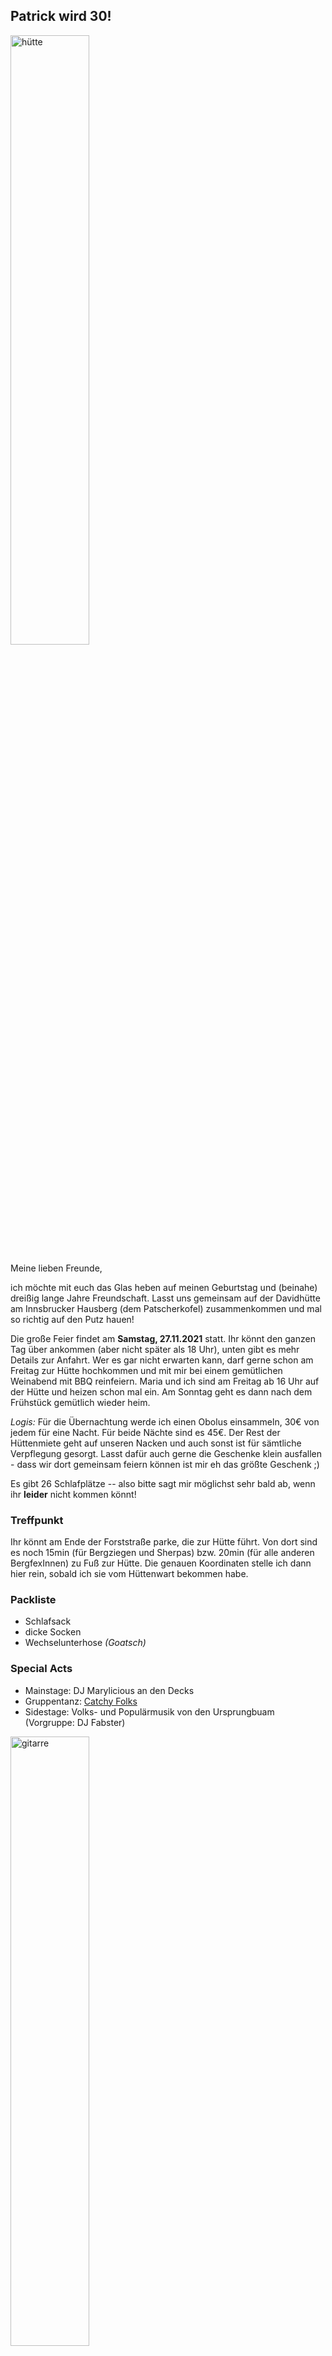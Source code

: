 ## Patrick wird 30!

<img src="https://user-images.githubusercontent.com/92885309/138420978-e7037c02-6674-4b0c-b9a2-036b87402a8b.jpg" alt="hütte" width="50%"/>

Meine lieben Freunde,

ich möchte mit euch das Glas heben auf meinen Geburtstag und (beinahe) dreißig lange Jahre Freundschaft. Lasst uns gemeinsam auf der Davidhütte am Innsbrucker Hausberg (dem Patscherkofel) zusammenkommen und mal so richtig auf den Putz hauen!

Die große Feier findet am **Samstag, 27.11.2021** statt. Ihr könnt den ganzen Tag über ankommen (aber nicht später als 18 Uhr), unten gibt es mehr Details zur Anfahrt. Wer es gar nicht erwarten kann, darf gerne schon am Freitag zur Hütte hochkommen und mit mir bei einem gemütlichen Weinabend mit BBQ reinfeiern. Maria und ich sind am Freitag ab 16 Uhr auf der Hütte und heizen schon mal ein. Am Sonntag geht es dann nach dem Frühstück gemütlich wieder heim.

_Logis:_ Für die Übernachtung werde ich einen Obolus einsammeln, 30€ von jedem für eine Nacht. Für beide Nächte sind es 45€. Der Rest der Hüttenmiete geht auf unseren Nacken und auch sonst ist für sämtliche Verpflegung gesorgt. Lasst dafür auch gerne die Geschenke klein ausfallen - dass wir dort gemeinsam feiern können ist mir eh das größte Geschenk ;)

Es gibt 26 Schlafplätze -- also bitte sagt mir möglichst sehr bald ab, wenn ihr **leider** nicht kommen könnt!

### Treffpunkt
Ihr könnt am Ende der Forststraße parke, die zur Hütte führt. Von dort sind es noch 15min (für Bergziegen und Sherpas) bzw. 20min (für alle anderen BergfexInnen) zu Fuß zur Hütte. Die genauen Koordinaten stelle ich dann hier rein, sobald ich sie vom Hüttenwart bekommen habe.

### Packliste
* Schlafsack
* dicke Socken
* Wechselunterhose _(Goatsch)_

### Special Acts
- Mainstage: DJ Marylicious an den Decks
- Gruppentanz: [Catchy Folks](https://user-images.githubusercontent.com/92885309/138452782-8c2e9f5a-02bf-4f4b-a04a-6a37ebd96e30.mp4)
- Sidestage: Volks- und Populärmusik von den Ursprungbuam (Vorgruppe: DJ Fabster)

<img src="https://user-images.githubusercontent.com/92885309/138432581-0446e4e6-7196-4e67-a769-e6a3c91d90f4.jpg" alt="gitarre" width="50%"/>


### Was sonst noch geboten sein wird

Gesellschaftsspiele | Trinkspiele | Abfahrt
:---: | :---: | :---:
<img src="https://user-images.githubusercontent.com/92885309/138167119-633162c7-12a6-4645-b778-e567305ad2c6.jpg" alt="drawing1" width=300px/> | here also comes some content | <img src="https://user-images.githubusercontent.com/92885309/138432596-22b7e279-dceb-4157-9ed5-0195b1c28849.jpg" alt="jimmy" width=300px/>
